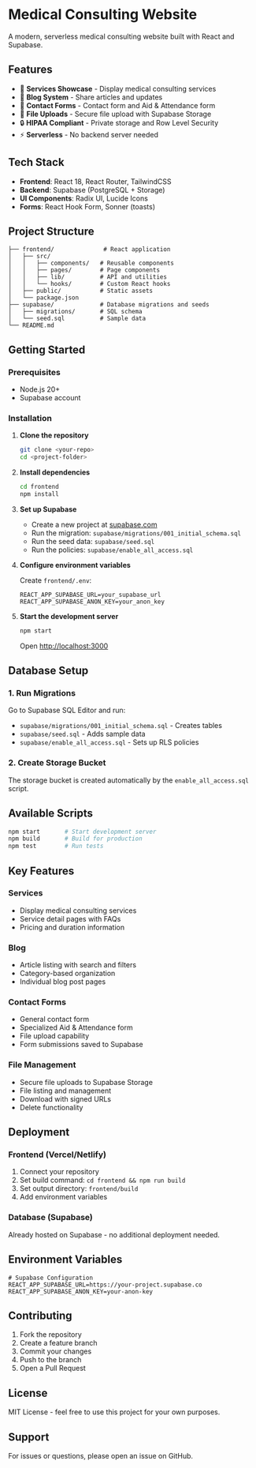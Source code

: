 # Medical Consulting Website

A modern, serverless medical consulting website built with React and Supabase.

## Features

- 🏥 **Services Showcase** - Display medical consulting services
- 📝 **Blog System** - Share articles and updates
- 📧 **Contact Forms** - Contact form and Aid & Attendance form
- 📎 **File Uploads** - Secure file upload with Supabase Storage
- 🔒 **HIPAA Compliant** - Private storage and Row Level Security
- ⚡ **Serverless** - No backend server needed

## Tech Stack

- **Frontend**: React 18, React Router, TailwindCSS
- **Backend**: Supabase (PostgreSQL + Storage)
- **UI Components**: Radix UI, Lucide Icons
- **Forms**: React Hook Form, Sonner (toasts)

## Project Structure

```
├── frontend/              # React application
│   ├── src/
│   │   ├── components/   # Reusable components
│   │   ├── pages/        # Page components
│   │   ├── lib/          # API and utilities
│   │   └── hooks/        # Custom React hooks
│   ├── public/           # Static assets
│   └── package.json
├── supabase/             # Database migrations and seeds
│   ├── migrations/       # SQL schema
│   └── seed.sql          # Sample data
└── README.md
```

## Getting Started

### Prerequisites

- Node.js 20+
- Supabase account

### Installation

1. **Clone the repository**
   ```bash
   git clone <your-repo>
   cd <project-folder>
   ```

2. **Install dependencies**
   ```bash
   cd frontend
   npm install
   ```

3. **Set up Supabase**
   - Create a new project at [supabase.com](https://supabase.com)
   - Run the migration: `supabase/migrations/001_initial_schema.sql`
   - Run the seed data: `supabase/seed.sql`
   - Run the policies: `supabase/enable_all_access.sql`

4. **Configure environment variables**
   
   Create `frontend/.env`:
   ```env
   REACT_APP_SUPABASE_URL=your_supabase_url
   REACT_APP_SUPABASE_ANON_KEY=your_anon_key
   ```

5. **Start the development server**
   ```bash
   npm start
   ```

   Open [http://localhost:3000](http://localhost:3000)

## Database Setup

### 1. Run Migrations

Go to Supabase SQL Editor and run:
- `supabase/migrations/001_initial_schema.sql` - Creates tables
- `supabase/seed.sql` - Adds sample data
- `supabase/enable_all_access.sql` - Sets up RLS policies

### 2. Create Storage Bucket

The storage bucket is created automatically by the `enable_all_access.sql` script.

## Available Scripts

```bash
npm start       # Start development server
npm build       # Build for production
npm test        # Run tests
```

## Key Features

### Services
- Display medical consulting services
- Service detail pages with FAQs
- Pricing and duration information

### Blog
- Article listing with search and filters
- Category-based organization
- Individual blog post pages

### Contact Forms
- General contact form
- Specialized Aid & Attendance form
- File upload capability
- Form submissions saved to Supabase

### File Management
- Secure file uploads to Supabase Storage
- File listing and management
- Download with signed URLs
- Delete functionality

## Deployment

### Frontend (Vercel/Netlify)

1. Connect your repository
2. Set build command: `cd frontend && npm run build`
3. Set output directory: `frontend/build`
4. Add environment variables

### Database (Supabase)

Already hosted on Supabase - no additional deployment needed.

## Environment Variables

```env
# Supabase Configuration
REACT_APP_SUPABASE_URL=https://your-project.supabase.co
REACT_APP_SUPABASE_ANON_KEY=your-anon-key
```

## Contributing

1. Fork the repository
2. Create a feature branch
3. Commit your changes
4. Push to the branch
5. Open a Pull Request

## License

MIT License - feel free to use this project for your own purposes.

## Support

For issues or questions, please open an issue on GitHub.
